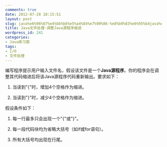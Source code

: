 ```yaml
---
comments: true
date: 2012-07-28 18:15:51
layout: post
slug: java%e6%96%87%e4%bb%b6%e5%a4%84%e7%90%86-%e8%b0%83%e6%95%b4java%e6%ba%90%e7%a8%8b%e5%ba%8f%e7%bc%a9%e8%bf%9b
title: Java文件处理-调整Java源程序缩进
wordpress_id: 241
categories:
- Java练习题
tags:
- I/O
- 文件处理
---
```


编写程序提示用户输入文件名，假设该文件是一个**Java源程序**。你的程序会在调整其代码缩进后将该Java源程序代码重新输出。要求如下：



	
  1. 当读到"{"时，增加4个空格作为缩进。

	
  2. 当读到"}"时，减少4个空格作为缩进。


假设条件如下：

	
  1. 每一行最多只会出现一个"{"或"}"。

	
  2. 每一段代码块均为省略大括号（如if或for语句）。

	
  3. 所有大括号均出现在行尾。



